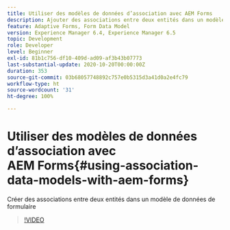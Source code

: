 ```yaml
---
title: Utiliser des modèles de données d’association avec AEM Forms
description: Ajouter des associations entre deux entités dans un modèle de données de formulaire
feature: Adaptive Forms, Form Data Model
version: Experience Manager 6.4, Experience Manager 6.5
topic: Development
role: Developer
level: Beginner
exl-id: 81b1c756-df10-409d-ad09-af3b43b07773
last-substantial-update: 2020-10-20T00:00:00Z
duration: 353
source-git-commit: 03b68057748892c757e0b5315d3a41d0a2e4fc79
workflow-type: ht
source-wordcount: '31'
ht-degree: 100%

---
```


# Utiliser des modèles de données d’association avec AEM Forms{#using-association-data-models-with-aem-forms}

Créer des associations entre deux entités dans un modèle de données de formulaire

>[!VIDEO](https://video.tv.adobe.com/v/17737?quality=12&learn=on)

